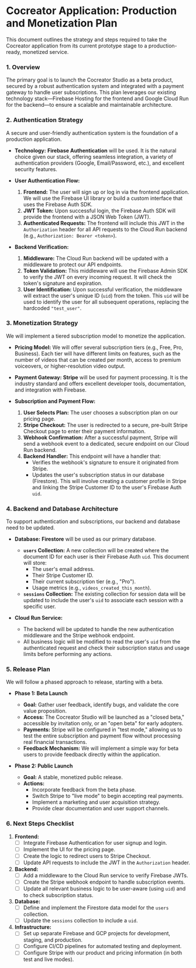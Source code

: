 # Cocreator Application: Production and Monetization Plan

This document outlines the strategy and steps required to take the Cocreator application from its current prototype stage to a production-ready, monetized service.

### 1. Overview

The primary goal is to launch the Cocreator Studio as a beta product, secured by a robust authentication system and integrated with a payment gateway to handle user subscriptions. This plan leverages our existing technology stack—Firebase Hosting for the frontend and Google Cloud Run for the backend—to ensure a scalable and maintainable architecture.

### 2. Authentication Strategy

A secure and user-friendly authentication system is the foundation of a production application.

*   **Technology:** **Firebase Authentication** will be used. It is the natural choice given our stack, offering seamless integration, a variety of authentication providers (Google, Email/Password, etc.), and excellent security features.

*   **User Authentication Flow:**
    1.  **Frontend:** The user will sign up or log in via the frontend application. We will use the Firebase UI library or build a custom interface that uses the Firebase Auth SDK.
    2.  **JWT Token:** Upon successful login, the Firebase Auth SDK will provide the frontend with a JSON Web Token (JWT).
    3.  **Authenticated Requests:** The frontend will include this JWT in the `Authorization` header for all API requests to the Cloud Run backend (e.g., `Authorization: Bearer <token>`).

*   **Backend Verification:**
    1.  **Middleware:** The Cloud Run backend will be updated with a middleware to protect our API endpoints.
    2.  **Token Validation:** This middleware will use the Firebase Admin SDK to verify the JWT on every incoming request. It will check the token's signature and expiration.
    3.  **User Identification:** Upon successful verification, the middleware will extract the user's unique ID (`uid`) from the token. This `uid` will be used to identify the user for all subsequent operations, replacing the hardcoded `"test_user"`.

### 3. Monetization Strategy

We will implement a tiered subscription model to monetize the application.

*   **Pricing Model:** We will offer several subscription tiers (e.g., Free, Pro, Business). Each tier will have different limits on features, such as the number of videos that can be created per month, access to premium voiceovers, or higher-resolution video output.

*   **Payment Gateway:** **Stripe** will be used for payment processing. It is the industry standard and offers excellent developer tools, documentation, and integration with Firebase.

*   **Subscription and Payment Flow:**
    1.  **User Selects Plan:** The user chooses a subscription plan on our pricing page.
    2.  **Stripe Checkout:** The user is redirected to a secure, pre-built Stripe Checkout page to enter their payment information.
    3.  **Webhook Confirmation:** After a successful payment, Stripe will send a webhook event to a dedicated, secure endpoint on our Cloud Run backend.
    4.  **Backend Handler:** This endpoint will have a handler that:
        *   Verifies the webhook's signature to ensure it originated from Stripe.
        *   Updates the user's subscription status in our database (Firestore). This will involve creating a customer profile in Stripe and linking the Stripe Customer ID to the user's Firebase Auth `uid`.

### 4. Backend and Database Architecture

To support authentication and subscriptions, our backend and database need to be updated.

*   **Database:** **Firestore** will be used as our primary database.
    *   **`users` Collection:** A new collection will be created where the document ID for each user is their Firebase Auth `uid`. This document will store:
        *   The user's email address.
        *   Their Stripe Customer ID.
        *   Their current subscription tier (e.g., "Pro").
        *   Usage metrics (e.g., `videos_created_this_month`).
    *   **`sessions` Collection:** The existing collection for session data will be updated to include the user's `uid` to associate each session with a specific user.

*   **Cloud Run Service:**
    *   The backend will be updated to handle the new authentication middleware and the Stripe webhook endpoint.
    *   All business logic will be modified to read the user's `uid` from the authenticated request and check their subscription status and usage limits before performing any actions.

### 5. Release Plan

We will follow a phased approach to release, starting with a beta.

*   **Phase 1: Beta Launch**
    *   **Goal:** Gather user feedback, identify bugs, and validate the core value proposition.
    *   **Access:** The Cocreator Studio will be launched as a "closed beta," accessible by invitation only, or an "open beta" for early adopters.
    *   **Payments:** Stripe will be configured in "test mode," allowing us to test the entire subscription and payment flow without processing real financial transactions.
    *   **Feedback Mechanism:** We will implement a simple way for beta users to provide feedback directly within the application.

*   **Phase 2: Public Launch**
    *   **Goal:** A stable, monetized public release.
    *   **Actions:**
        *   Incorporate feedback from the beta phase.
        *   Switch Stripe to "live mode" to begin accepting real payments.
        *   Implement a marketing and user acquisition strategy.
        *   Provide clear documentation and user support channels.

### 6. Next Steps Checklist

1.  **Frontend:**
    *   [ ] Integrate Firebase Authentication for user signup and login.
    *   [ ] Implement the UI for the pricing page.
    *   [ ] Create the logic to redirect users to Stripe Checkout.
    *   [ ] Update API requests to include the JWT in the `Authorization` header.

2.  **Backend:**
    *   [ ] Add a middleware to the Cloud Run service to verify Firebase JWTs.
    *   [ ] Create the Stripe webhook endpoint to handle subscription events.
    *   [ ] Update all relevant business logic to be user-aware (using `uid`) and to check subscription status.

3.  **Database:**
    *   [ ] Define and implement the Firestore data model for the `users` collection.
    *   [ ] Update the `sessions` collection to include a `uid`.

4.  **Infrastructure:**
    *   [ ] Set up separate Firebase and GCP projects for development, staging, and production.
    *   [ ] Configure CI/CD pipelines for automated testing and deployment.
    *   [ ] Configure Stripe with our product and pricing information (in both test and live modes).

